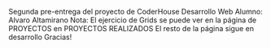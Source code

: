 Segunda pre-entrega del proyecto de CoderHouse Desarrollo Web
Alumno: Alvaro Altamirano
Nota: El ejercicio de Grids se puede ver en la página de PROYECTOS en PROYECTOS REALIZADOS
El resto de la página sigue en desarrollo
Gracias!
